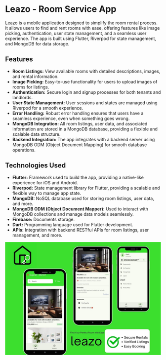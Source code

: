 # Leazo - Room Service App

Leazo is a mobile application designed to simplify the room rental process. It allows users to find and rent rooms with ease, offering features like image picking, authentication, user state management, and a seamless user experience. The app is built using Flutter, Riverpod for state management, and MongoDB for data storage.

## Features

- **Room Listings:** View available rooms with detailed descriptions, images, and rental information.
- **Image Picking:** Easy-to-use functionality for users to upload images of rooms for listings.
- **Authentication:** Secure login and signup processes for both tenants and landlords.
- **User State Management:** User sessions and states are managed using Riverpod for a smooth experience.
- **Error Handling:** Robust error handling ensures that users have a seamless experience, even when something goes wrong.
- **MongoDB Integration:** All room listings, user data, and associated information are stored in a MongoDB database, providing a flexible and scalable data structure.
- **Backend Integration:** The app integrates with a backend server using MongoDB ODM (Object Document Mapping) for smooth database operations.

## Technologies Used

- **Flutter:** Framework used to build the app, providing a native-like experience for iOS and Android.
- **Riverpod:** State management library for Flutter, providing a scalable and flexible way to manage app state.
- **MongoDB:** NoSQL database used for storing room listings, user data, and more.
- **MongoDB ODM (Object Document Mapper):** Used to interact with MongoDB collections and manage data models seamlessly.
- **Firebase:** Documents storage.
- **Dart:** Programming language used for Flutter development.
- **APIs:** Integration with backend RESTful APIs for room listings, user management, and more.
  
<img src="Leazo.jpg"> 
